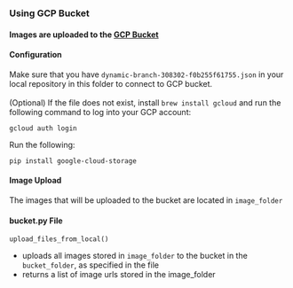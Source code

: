 ### Using GCP Bucket

#### Images are uploaded to the [GCP Bucket](https://console.cloud.google.com/storage/browser?referrer=search&project=dynamic-branch-308302&prefix=)

#### Configuration
Make sure that you have `dynamic-branch-308302-f0b255f61755.json` in your local repository in this folder to connect to GCP bucket. \
\
(Optional) If the file does not exist, install `brew install gcloud` and run the following command to log into your GCP account:
``` 
gcloud auth login
```

Run the following:
```
pip install google-cloud-storage
```

#### Image Upload
The images that will be uploaded to the bucket are located in `image_folder`

#### bucket.py File
`upload_files_from_local()`
- uploads all images stored in `image_folder` to the bucket in the `bucket_folder`, as specified in the file 
- returns a list of image urls stored in the image_folder

